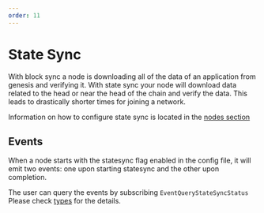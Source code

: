 ```yaml
--- 
order: 11
---
```


# State Sync

With block sync a node is downloading all of the data of an application from genesis and verifying it. 
With state sync your node will download data related to the head or near the head of the chain and verify the data. 
This leads to drastically shorter times for joining a network. 

Information on how to configure state sync is located in the [nodes section](../nodes/state-sync.md)

## Events

When a node starts with the statesync flag enabled in the config file, it will emit two events: one upon starting statesync and the other upon completion.

The user can query the events by subscribing `EventQueryStateSyncStatus`
Please check [types](https://pkg.go.dev/github.com/tendermint/tendermint/types?utm_source=godoc#pkg-constants) for the details.